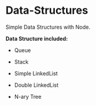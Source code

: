 # Data-Structures

Simple Data Structures with Node.

**Data Structure included:**

  - Queue


  - Stack


  - Simple LinkedList


  - Double LinkedList


  - N-ary Tree




